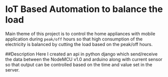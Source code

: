 # IoT Based Automation to balance the load
Main theme of this project is to control the home appliances with mobile application during `peak/off` hours so that high consumption of the electricity is balanced by cutting the load based on the peak/off hours.

##Description
Here I created an api in python django which send/receive the data between the NodeMCU v1.0 and arduino along with current sensor so that output can be controlled based on the time and value set in the server.

